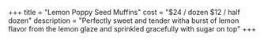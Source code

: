 +++
title = "Lemon Poppy Seed Muffins"
cost = "$24 / dozen $12 / half dozen"
description = "Perfectly sweet and tender witha burst of lemon flavor from the lemon glaze and sprinkled gracefully with sugar on top"
+++
